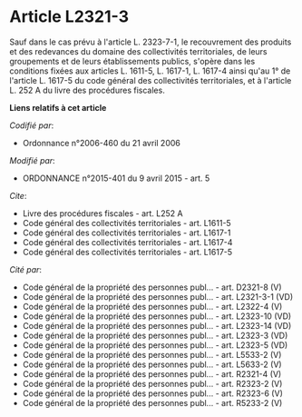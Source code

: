 # Article L2321-3

Sauf dans le cas prévu à l'article L. 2323-7-1, le recouvrement des produits et des redevances du domaine des collectivités
territoriales, de leurs groupements et de leurs établissements publics, s'opère dans les conditions fixées aux articles L.
1611-5, L. 1617-1, L. 1617-4 ainsi qu'au 1° de l'article L. 1617-5 du code général des collectivités territoriales, et à
l'article L. 252 A du livre des procédures fiscales.

**Liens relatifs à cet article**

_Codifié par_:

  - Ordonnance n°2006-460 du 21 avril 2006

_Modifié par_:

  - ORDONNANCE n°2015-401 du 9 avril 2015 - art. 5

_Cite_:

  - Livre des procédures fiscales - art. L252 A
  - Code général des collectivités territoriales - art. L1611-5
  - Code général des collectivités territoriales - art. L1617-1
  - Code général des collectivités territoriales - art. L1617-4
  - Code général des collectivités territoriales - art. L1617-5

_Cité par_:

  - Code général de la propriété des personnes publ... - art. D2321-8 (V)
  - Code général de la propriété des personnes publ... - art. L2321-3-1 (VD)
  - Code général de la propriété des personnes publ... - art. L2322-4 (V)
  - Code général de la propriété des personnes publ... - art. L2323-10 (VD)
  - Code général de la propriété des personnes publ... - art. L2323-14 (VD)
  - Code général de la propriété des personnes publ... - art. L2323-3 (VD)
  - Code général de la propriété des personnes publ... - art. L2323-5 (VD)
  - Code général de la propriété des personnes publ... - art. L5533-2 (V)
  - Code général de la propriété des personnes publ... - art. L5633-2 (V)
  - Code général de la propriété des personnes publ... - art. R2321-4 (V)
  - Code général de la propriété des personnes publ... - art. R2323-2 (V)
  - Code général de la propriété des personnes publ... - art. R2323-6 (V)
  - Code général de la propriété des personnes publ... - art. R5233-2 (V)
